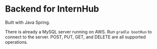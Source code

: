 # Backend for InternHub
Built with Java Spring.

There is already a MySQL server running on AWS.
Run `gradle bootRun` to connect to the server.
POST, PUT, GET, and DELETE are all supported operations.
